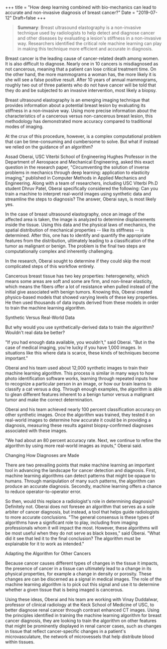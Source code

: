 +++
title = "How deep learning combined with bio-mechanics can lead to accurate and non-invasive diagnosis of breast cancer?"
Date = "2019-07-12"
Draft=false
+++
> **Summary**: Breast ultrasound elastography is a non-invasive technique used by radiologists to help detect and diagnose cancer and other diseases by evaluating a lesion's stiffness in a non-invasive way. Researchers identified the critical role machine learning can play in making this technique more efficient and accurate in diagnosis.


Breast cancer is the leading cause of cancer-related death among women. It is also difficult to diagnose. Nearly one in 10 cancers is misdiagnosed as not cancerous, meaning that a patient can lose critical treatment time. On the other hand, the more mammograms a woman has, the more likely it is she will see a false positive result. After 10 years of annual mammograms, roughly two out of three patients who do not have cancer will be told that they do and be subjected to an invasive intervention, most likely a biopsy.

Breast ultrasound elastography is an emerging imaging technique that provides information about a potential breast lesion by evaluating its stiffness in a non-invasive way. Using more precise information about the characteristics of a cancerous versus non-cancerous breast lesion, this methodology has demonstrated more accuracy compared to traditional modes of imaging.

At the crux of this procedure, however, is a complex computational problem that can be time-consuming and cumbersome to solve. But what if instead we relied on the guidance of an algorithm?

Assad Oberai, USC Viterbi School of Engineering Hughes Professor in the Department of Aerospace and Mechanical Engineering, asked this exact question in the research paper, "Circumventing the solution of inverse problems in mechanics through deep learning: application to elasticity imaging," published in Computer Methods in Applied Mechanics and Engineering. Along with a team of researchers, including USC Viterbi Ph.D student Dhruv Patel, Oberai specifically considered the following: Can you train a machine to interpret real-world images using synthetic data and streamline the steps to diagnosis? The answer, Oberai says, is most likely yes.

In the case of breast ultrasound elastography, once an image of the affected area is taken, the image is analyzed to determine displacements inside the tissue. Using this data and the physical laws of mechanics, the spatial distribution of mechanical properties -- like its stiffness -- is determined. After this, one has to identify and quantify the appropriate features from the distribution, ultimately leading to a classification of the tumor as malignant or benign. The problem is the final two steps are computationally complex and inherently challenging.

In the research, Oberai sought to determine if they could skip the most complicated steps of this workflow entirely.

Cancerous breast tissue has two key properties: heterogeneity, which means some areas are soft and some are firm, and non-linear elasticity, which means the fibers offer a lot of resistance when pulled instead of the initial give associated with benign tumors. Knowing this, Oberai created physics-based models that showed varying levels of these key properties. He then used thousands of data inputs derived from these models in order to train the machine learning algorithm.

Synthetic Versus Real-World Data

But why would you use synthetically-derived data to train the algorithm? Wouldn't real data be better?

"If you had enough data available, you wouldn't," said Oberai. "But in the case of medical imaging, you're lucky if you have 1,000 images. In situations like this where data is scarce, these kinds of techniques become important."

Oberai and his team used about 12,000 synthetic images to train their machine learning algorithm. This process is similar in many ways to how photo identification software works, learning through repeated inputs how to recognize a particular person in an image, or how our brain learns to classify a cat versus a dog. Through enough examples, the algorithm is able to glean different features inherent to a benign tumor versus a malignant tumor and make the correct determination.

Oberai and his team achieved nearly 100 percent classification accuracy on other synthetic images. Once the algorithm was trained, they tested it on real-world images to determine how accurate it could be in providing a diagnosis, measuring these results against biopsy-confirmed diagnoses associated with these images.

"We had about an 80 percent accuracy rate. Next, we continue to refine the algorithm by using more real-world images as inputs," Oberai said.

Changing How Diagnoses are Made

There are two prevailing points that make machine learning an important tool in advancing the landscape for cancer detection and diagnosis. First, machine learning algorithms can detect patterns that might be opaque to humans. Through manipulation of many such patterns, the algorithm can produce an accurate diagnosis. Secondly, machine learning offers a chance to reduce operator-to-operator error.

So then, would this replace a radiologist's role in determining diagnosis? Definitely not. Oberai does not foresee an algorithm that serves as a sole arbiter of cancer diagnosis, but instead, a tool that helps guide radiologists to more accurate conclusions. "The general consensus is these types of algorithms have a significant role to play, including from imaging professionals whom it will impact the most. However, these algorithms will be most useful when they do not serve as black boxes," said Oberai. "What did it see that led it to the final conclusion? The algorithm must be explainable for it to work as intended."

Adapting the Algorithm for Other Cancers

Because cancer causes different types of changes in the tissue it impacts, the presence of cancer in a tissue can ultimately lead to a change in its physical properties, for example a change in density or porosity. These changes are can be discerned as a signal in medical images. The role of the machine learning algorithm is to pick out this signal and use it to determine whether a given tissue that is being imaged is cancerous.

Using these ideas, Oberai and his team are working with Vinay Duddalwar, professor of clinical radiology at the Keck School of Medicine of USC, to better diagnose renal cancer through contrast enhanced CT images. Using the principles identified in training the machine learning algorithm for breast cancer diagnosis, they are looking to train the algorithm on other features that might be prominently displayed in renal cancer cases, such as changes in tissue that reflect cancer-specific changes in a patient's microvasculature, the network of microvessels that help distribute blood within tissues.


